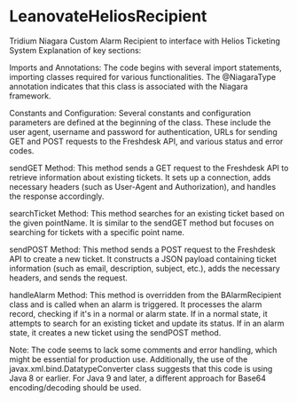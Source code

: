# LeanovateHeliosRecipient
Tridium Niagara Custom Alarm Recipient to interface with Helios Ticketing System
Explanation of key sections:

Imports and Annotations: The code begins with several import statements, importing classes required for various functionalities. The @NiagaraType annotation indicates that this class is associated with the Niagara framework.

Constants and Configuration: Several constants and configuration parameters are defined at the beginning of the class. These include the user agent, username and password for authentication, URLs for sending GET and POST requests to the Freshdesk API, and various status and error codes.

sendGET Method: This method sends a GET request to the Freshdesk API to retrieve information about existing tickets. It sets up a connection, adds necessary headers (such as User-Agent and Authorization), and handles the response accordingly.

searchTicket Method: This method searches for an existing ticket based on the given pointName. It is similar to the sendGET method but focuses on searching for tickets with a specific point name.

sendPOST Method: This method sends a POST request to the Freshdesk API to create a new ticket. It constructs a JSON payload containing ticket information (such as email, description, subject, etc.), adds the necessary headers, and sends the request.

handleAlarm Method: This method is overridden from the BAlarmRecipient class and is called when an alarm is triggered. It processes the alarm record, checking if it's in a normal or alarm state. If in a normal state, it attempts to search for an existing ticket and update its status. If in an alarm state, it creates a new ticket using the sendPOST method.

Note: The code seems to lack some comments and error handling, which might be essential for production use. Additionally, the use of the javax.xml.bind.DatatypeConverter class suggests that this code is using Java 8 or earlier. For Java 9 and later, a different approach for Base64 encoding/decoding should be used.
